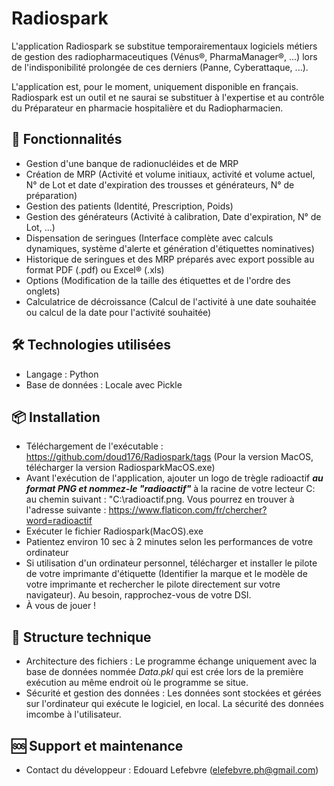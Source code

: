 # Radiospark

L'application Radiospark se substitue temporairementaux logiciels métiers de gestion des radiopharmaceutiques (Vénus®, PharmaManager®, ...) lors de l'indisponibilité prolongée de ces derniers (Panne, Cyberattaque, ...).

L'application est, pour le moment, uniquement disponible en français.
Radiospark est un outil et ne saurai se substituer à l'expertise et au contrôle du Préparateur en pharmacie hospitalière et du Radiopharmacien.


## 🚀 Fonctionnalités

- Gestion d'une banque de radionucléides et de MRP
- Création de MRP (Activité et volume initiaux, activité et volume actuel, N° de Lot et date d'expiration des trousses et générateurs, N° de préparation)
- Gestion des patients (Identité, Prescription, Poids)
- Gestion des générateurs (Activité à calibration, Date d'expiration, N° de Lot, ...)
- Dispensation de seringues (Interface complète avec calculs dynamiques, système d'alerte et génération d'étiquettes nominatives)
- Historique de seringues et des MRP préparés avec export possible au format PDF (.pdf) ou Excel® (.xls)
- Options (Modification de la taille des étiquettes et de l'ordre des onglets)
- Calculatrice de décroissance (Calcul de l'activité à une date souhaitée ou calcul de la date pour l'activité souhaitée)

## 🛠️ Technologies utilisées

- Langage : Python
- Base de données : Locale avec Pickle

## 📦 Installation

- Téléchargement de l'exécutable : https://github.com/doud176/Radiospark/tags (Pour la version MacOS, télécharger la version RadiosparkMacOS.exe)
- Avant l'exécution de l'application, ajouter un logo de trègle radioactif ***au format PNG et nommez-le "radioactif"*** à la racine de votre lecteur C: au chemin suivant : "C:\radioactif.png. Vous pourrez en trouver à l'adresse suivante : https://www.flaticon.com/fr/chercher?word=radioactif
- Exécuter le fichier Radiospark(MacOS).exe
- Patientez environ 10 sec à 2 minutes selon les performances de votre ordinateur
- Si utilisation d'un ordinateur personnel, télécharger et installer le pilote de votre imprimante d'étiquette (Identifier la marque et le modèle de votre imprimante et rechercher le pilote directement sur votre navigateur). Au besoin, rapprochez-vous de votre DSI.
- À vous de jouer !

## 📁 Structure technique

- Architecture des fichiers : Le programme échange uniquement avec la base de données nommée *Data.pkl* qui est crée lors de la première exécution au même endroit où le programme se situe.
- Sécurité et gestion des données : Les données sont stockées et gérées sur l'ordinateur qui exécute le logiciel, en local. La sécurité des données imcombe à l'utilisateur.

## 🆘 Support et maintenance

- Contact du développeur : Edouard Lefebvre (elefebvre.ph@gmail.com)
